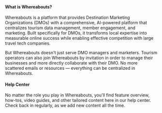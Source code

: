 #### What is Whereabouts?

Whereabouts is a platform that provides Destination Marketing Organizations (DMOs) with a comprehensive, AI-powered platform that centralizes tourism data management, member engagement, and marketing. Built specifically for DMOs, it transforms local expertise into measurable online success while enabling effective competition with large travel tech companies.

But Whereabouts doesn't just serve DMO managers and marketers. Tourism operators can also join Whereabouts by invitation in order to manage their businesses and more directly collaborate with their DMO. No more scattered emails or resources — everything can be centralized in Whereabouts.

#### Help Center

No matter the role you play in Whereabouts, you'll find feature overview, how-tos, video guides, and other tailored content here in our help center. Check back in regularly, as we add new content all the time.
